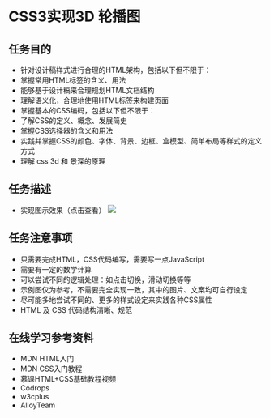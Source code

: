 # CSS3实现3D 轮播图

## 任务目的
* 针对设计稿样式进行合理的HTML架构，包括以下但不限于：
* 掌握常用HTML标签的含义、用法
* 能够基于设计稿来合理规划HTML文档结构
* 理解语义化，合理地使用HTML标签来构建页面
* 掌握基本的CSS编码，包括以下但不限于：
* 了解CSS的定义、概念、发展简史
* 掌握CSS选择器的含义和用法
* 实践并掌握CSS的颜色、字体、背景、边框、盒模型、简单布局等样式的定义方式
* 理解 css 3d 和 景深的原理

## 任务描述
* 实现图示效果（点击查看）
![](https://ww1.sinaimg.cn/large/006tNbRwly1fcr5jr0994g30w30gx4qz.gif)

## 任务注意事项
* 只需要完成HTML，CSS代码编写，需要写一点JavaScript
* 需要有一定的数学计算
* 可以尝试不同的逻辑处理：如点击切换，滑动切换等等
* 示例图仅为参考，不需要完全实现一致，其中的图片、文案均可自行设定
* 尽可能多地尝试不同的、更多的样式设定来实践各种CSS属性
* HTML 及 CSS 代码结构清晰、规范

## 在线学习参考资料
* MDN HTML入门
* MDN CSS入门教程
* 慕课HTML+CSS基础教程视频
* Codrops
* w3cplus
* AlloyTeam